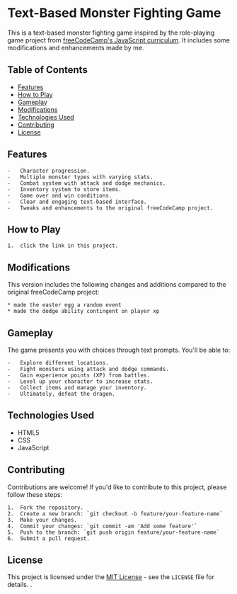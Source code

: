 # Text-Based Monster Fighting Game

This is a text-based monster fighting game inspired by the role-playing game project from [freeCodeCamp's JavaScript curriculum](https://www.freecodecamp.org/learn/javascript-algorithms-and-data-structures-v8/learn-basic-javascript-by-building-a-role-playing-game). It includes some modifications and enhancements made by me.

## Table of Contents

-   [Features](#features)
-   [How to Play](#how-to-play)
-   [Gameplay](#gameplay)
-   [Modifications](#modifications)
-   [Technologies Used](#technologies-used)
-   [Contributing](#contributing)
-   [License](#license)



## Features
    -   Character progression.
    -   Multiple monster types with varying stats.
    -   Combat system with attack and dodge mechanics.
    -   Inventory system to store items.
    -   Game over and win conditions.
    -   Clear and engaging text-based interface.
    -   Tweaks and enhancements to the original freeCodeCamp project.

## How to Play

    1.  click the link in this project.

## Modifications

This version includes the following changes and additions compared to the original freeCodeCamp project:

    * made the easter egg a random event
    * made the dodge ability contingent on player xp

## Gameplay

The game presents you with choices through text prompts. You'll be able to:

    -   Explore different locations.
    -   Fight monsters using attack and dodge commands.
    -   Gain experience points (XP) from battles.
    -   Level up your character to increase stats.
    -   Collect items and manage your inventory.
    -   Ultimately, defeat the dragon.

## Technologies Used

- HTML5
- CSS
- JavaScript

## Contributing

Contributions are welcome! If you'd like to contribute to this project, please follow these steps:

    1.  Fork the repository.
    2.  Create a new branch: `git checkout -b feature/your-feature-name`
    3.  Make your changes.
    4.  Commit your changes: `git commit -am 'Add some feature'`
    5.  Push to the branch: `git push origin feature/your-feature-name`
    6.  Submit a pull request.
## License

This project is licensed under the [MIT License](LICENSE) - see the `LICENSE` file for details. .

